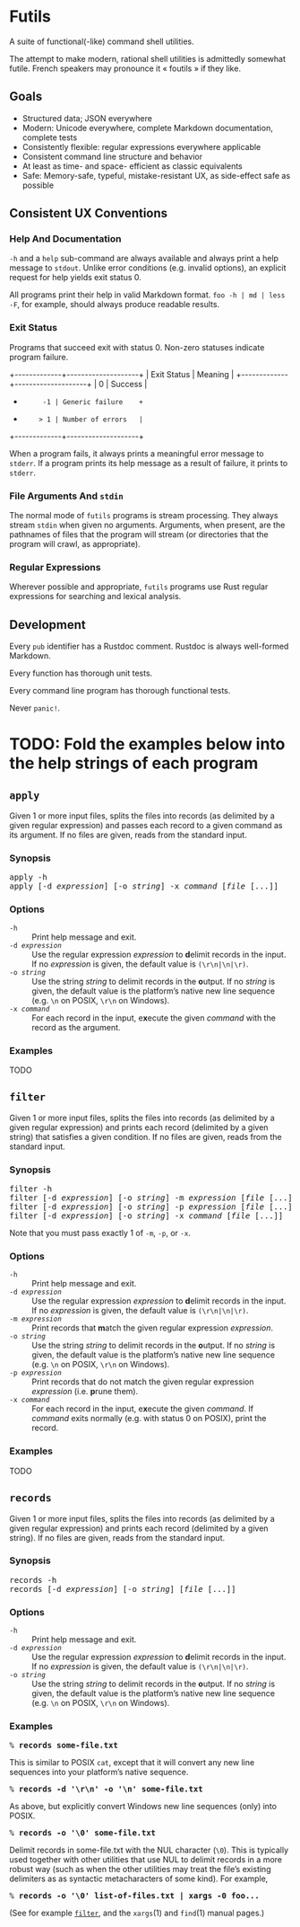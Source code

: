 # Futils

A suite of functional(-like) command shell utilities.

The attempt to make modern, rational shell utilities is admittedly somewhat
futile. French speakers may pronounce it « foutils » if they like.

## Goals

* Structured data; JSON everywhere
* Modern: Unicode everywhere, complete Markdown documentation, complete tests
* Consistently flexible: regular expressions everywhere applicable
* Consistent command line structure and behavior
* At least as time- and space- efficient as classic equivalents
* Safe: Memory-safe, typeful, mistake-resistant UX, as side-effect safe as
  possible

## Consistent UX Conventions

### Help And Documentation

`-h` and a `help` sub-command are always available and always print a help
message to `stdout`. Unlike error conditions (e.g. invalid options), an explicit
request for help yields exit status 0.

All programs print their help in valid Markdown format. `foo -h | md | less -F`,
for example, should always produce readable results.

### Exit Status

Programs that succeed exit with status 0. Non-zero statuses indicate program
failure.

+-------------+--------------------+
| Exit Status | Meaning            |
+-------------+--------------------+
|           0 | Success            |
+          -1 | Generic failure    +
+         > 1 | Number of errors   |
+-------------+--------------------+

When a program fails, it always prints a meaningful error message to `stderr`.
If a program prints its help message as a result of failure, it prints to
`stderr`.

### File Arguments And `stdin`

The normal mode of `futils` programs is stream processing. They always stream
`stdin` when given no arguments. Arguments, when present, are the pathnames of
files that the program will stream (or directories that the program will crawl,
as appropriate).

### Regular Expressions

Wherever possible and appropriate, `futils` programs use Rust regular
expressions for searching and lexical analysis.

## Development

Every `pub` identifier has a Rustdoc comment. Rustdoc is always well-formed
Markdown.

Every function has thorough unit tests.

Every command line program has thorough functional tests.

Never `panic!`.

# TODO: Fold the examples below into the help strings of each program

<a name="apply"></a>
<h2><code>apply</code></h2>

<p>Given 1 or more input files, splits the files into records (as delimited by a
given regular expression) and passes each record to a given command as its
argument. If no files are given, reads from the standard input.</p>

<h3>Synopsis</h3>

<pre>
apply -h
apply [-d <var>expression</var>] [-o <var>string</var>] -x <var>command</var> [<var>file</var> [...]]
</pre>

<h3>Options</h3>

<dl>

<dt><code>-h</code></dt>

<dd>Print help message and exit.</dd>

<dt><code>-d <var>expression</var></code></dt>

<dd>Use the regular expression <var>expression</var> to <b>d</b>elimit records
in the input. If no <var>expression</var> is given, the default value is
<code>(\r\n|\n|\r)</code>.</dd>

<dt><code>-o <var>string</var></code></dt>

<dd>Use the string <var>string</var> to delimit records in the <b>o</b>utput. If
no <var>string</var> is given, the default value is the platform’s native new
line sequence (e.g. <code>\n</code> on POSIX, <code>\r\n</code> on
Windows).</dd>

<dt><code>-x <var>command</var></code></dt>

<dd>For each record in the input, e<b>x</b>ecute the given <var>command</var>
with the record as the argument.</dd>

</dl>

<h3>Examples</h3>

<p>TODO</p>


<a name="filter"></a>
<h2><code>filter</code></h2>

<p>Given 1 or more input files, splits the files into records (as delimited by a
given regular expression) and prints each record (delimited by a given string)
that satisfies a given condition. If no files are given, reads from the standard
input.</p>

<h3>Synopsis</h3>

<pre>
filter -h
filter [-d <var>expression</var>] [-o <var>string</var>] -m <var>expression</var> [<var>file</var> [...]]
filter [-d <var>expression</var>] [-o <var>string</var>] -p <var>expression</var> [<var>file</var> [...]]
filter [-d <var>expression</var>] [-o <var>string</var>] -x <var>command</var> [<var>file</var> [...]]
</pre>

<p>Note that you must pass exactly 1 of <code>-m</code>, <code>-p</code>, or
<code>-x</code>.</p>

<h3>Options</h3>

<dl>

<dt><code>-h</code></dt>

<dd>Print help message and exit.</dd>

<dt><code>-d <var>expression</var></code></dt>

<dd>Use the regular expression <var>expression</var> to <b>d</b>elimit records
in the input. If no <var>expression</var> is given, the default value is
<code>(\r\n|\n|\r)</code>.</dd>

<dt><code>-m <var>expression</var></code></dt>

<dd>Print records that <b>m</b>atch the given regular expression
<var>expression</var>.</dd>

<dt><code>-o <var>string</var></code></dt>

<dd>Use the string <var>string</var> to delimit records in the <b>o</b>utput. If
no <var>string</var> is given, the default value is the platform’s native new
line sequence (e.g. <code>\n</code> on POSIX, <code>\r\n</code> on
Windows).</dd>

<dt><code>-p <var>expression</var></code></dt>

<dd>Print records that do not match the given regular expression
<var>expression</var> (i.e. <b>p</b>rune them).</dd>

<dt><code>-x <var>command</var></code></dt>

<dd>For each record in the input, e<b>x</b>ecute the given <var>command</var>.
If <var>command</var> exits normally (e.g. with status 0 on POSIX), print the
record.</dd>

</dl>

<h3>Examples</h3>

<p>TODO</p>


<a name="records"></a>
<h2><code>records</code></h2>

<p>Given 1 or more input files, splits the files into records (as delimited by a
given regular expression) and prints each record (delimited by a given string).
If no files are given, reads from the standard input.</p>

<h3>Synopsis</h3>

<pre>
records -h
records [-d <var>expression</var>] [-o <var>string</var>] [<var>file</var> [...]]
</pre>

<h3>Options</h3>

<dl>

<dt><code>-h</code></dt>

<dd>Print help message and exit.</dd>

<dt><code>-d <var>expression</var></code></dt>

<dd>Use the regular expression <var>expression</var> to <b>d</b>elimit records
in the input. If no <var>expression</var> is given, the default value is
<code>(\r\n|\n|\r)</code>.</dd>

<dt><code>-o <var>string</var></code></dt>

<dd>Use the string <var>string</var> to delimit records in the <b>o</b>utput. If
no <var>string</var> is given, the default value is the platform’s native new
line sequence (e.g. <code>\n</code> on POSIX, <code>\r\n</code> on
Windows).</dd>

<h3>Examples</h3>

<pre>
% <b>records some-file.txt</b>
</pre>

<p>This is similar to POSIX <code>cat</code>, except that it will convert any
new line sequences into your platform’s native sequence.</p>

<pre>
% <b>records -d '\r\n' -o '\n' some-file.txt</b>
</pre>

<p>As above, but explicitly convert Windows new line sequences (only) into
POSIX.</p>

<pre>
% <b>records -o '\0' some-file.txt</b>
</pre>

<p>Delimit records in some-file.txt with the NUL character (<code>\0</code>).
This is typically used together with other utilities that use NUL to delimit
records in a more robust way (such as when the other utilities may treat the
file’s existing delimiters as as syntactic metacharacters of some kind). For
example,</p>

<pre>
% <b>records -o '\0' list-of-files.txt | xargs -0 foo...</b>
</pre>

<p>(See for example <a href="#filter"><code>filter</code></a>, and the
<code>xargs</code>(1) and <code>find</code>(1) manual pages.)</p>

